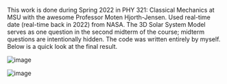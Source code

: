This work is done during Spring 2022 in PHY 321: Classical Mechanics at MSU with the awesome Professor Moten Hjorth-Jensen. Used real-time date (real-time back in 2022) from NASA.
The 3D Solar System Model serves as one question in the second midterm of the course; midterm questions are intentionally hidden.
The code was written entirely by myself.
Below is a quick look at the final result.

![image](https://github.com/user-attachments/assets/ae34b4ed-6149-4b51-bd59-a55cf6d4fd13)

![image](https://github.com/user-attachments/assets/3df83348-40de-46b5-b4b1-4509c037e2d3)
